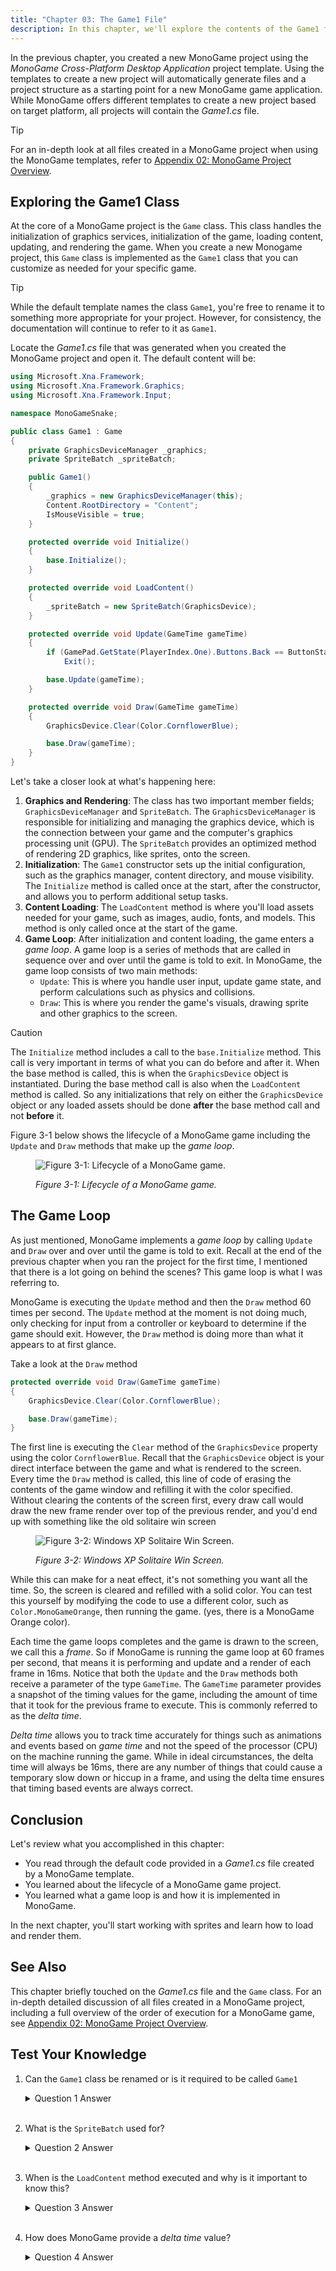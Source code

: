 ```yaml
---
title: "Chapter 03: The Game1 File"
description: In this chapter, we'll explore the contents of the Game1 file generated when a new MonoGame game project is created.
---
```


In the previous chapter, you created a new MonoGame project using the *MonoGame Cross-Platform Desktop Application* project template. Using the templates to create a new project will automatically generate files and a project structure as a starting point for a new MonoGame game application. While MonoGame offers different templates to create a new project based on target platform, all projects will contain the *Game1.cs* file.

> [!TIP]  
> For an in-depth look at all files created in a MonoGame project when using the MonoGame templates, refer to [Appendix 02: MonoGame Project Overview](../appendix_02_monogame_project_overview/index.md).

## Exploring the Game1 Class

At the core of a MonoGame project is the `Game` class.  This class handles the initialization of graphics services, initialization of the game, loading content, updating, and rendering the game.  When you create a new Monogame project, this `Game` class is implemented as the `Game1` class that you can customize as needed for your specific game.

> [!TIP]  
> While the default template names the class `Game1`, you're free to rename it to something more appropriate for your project.  However, for consistency, the documentation will continue to refer to it as `Game1`.

Locate the *Game1.cs* file that was generated when you created the MonoGame project and open it.  The default content will be:

```cs
using Microsoft.Xna.Framework;
using Microsoft.Xna.Framework.Graphics;
using Microsoft.Xna.Framework.Input;

namespace MonoGameSnake;

public class Game1 : Game
{
    private GraphicsDeviceManager _graphics;
    private SpriteBatch _spriteBatch;

    public Game1()
    {
        _graphics = new GraphicsDeviceManager(this);
        Content.RootDirectory = "Content";
        IsMouseVisible = true;
    }

    protected override void Initialize()
    {
        base.Initialize();
    }

    protected override void LoadContent()
    {
        _spriteBatch = new SpriteBatch(GraphicsDevice);
    }

    protected override void Update(GameTime gameTime)
    {
        if (GamePad.GetState(PlayerIndex.One).Buttons.Back == ButtonState.Pressed || Keyboard.GetState().IsKeyDown(Keys.Escape))
            Exit();

        base.Update(gameTime);
    }

    protected override void Draw(GameTime gameTime)
    {
        GraphicsDevice.Clear(Color.CornflowerBlue);

        base.Draw(gameTime);
    }
}

```

Let's take a closer look at what's happening here:
1. **Graphics and Rendering**: The class has two important member fields; `GraphicsDeviceManager` and `SpriteBatch`.  The `GraphicsDeviceManager` is responsible for initializing and managing the graphics device, which is the connection between your game and the computer's graphics processing unit (GPU).  The `SpriteBatch` provides an optimized method of rendering 2D graphics, like sprites, onto the screen.
2. **Initialization**: The `Game1` constructor sets up the initial configuration, such as the graphics manager, content directory, and mouse visibility.  The `Initialize` method is called once at the start, after the constructor, and allows you to perform additional setup tasks.
3. **Content Loading**: The `LoadContent` method is where you'll load assets needed for your game, such as images, audio, fonts, and models.  This method is only called once at the start of the game.
4. **Game Loop**: After initialization and content loading, the game enters a *game loop*.  A game loop is a series of methods that are called in sequence over and over until the game is told to exit.  In MonoGame, the game loop consists of two main methods:
    - `Update`: This is where you handle user input, update game state, and perform calculations such as physics and collisions.
    - `Draw`: This is where you render the game's visuals, drawing sprite and other graphics to the screen.

> [!CAUTION]
> The `Initialize` method includes a call to the `base.Initialize` method.  This call is very important in terms of what you can do before and after it.  When the base method is called, this is when the `GraphicsDevice` object is instantiated.  During the base method call is also when the `LoadContent` method is called.  So any initializations   that rely on either the `GraphicsDevice` object or any loaded assets should be done **after** the base method call and not **before** it.

Figure 3-1 below shows the lifecycle of a MonoGame game including the `Update` and `Draw` methods that make up the *game loop*.

<figure><img src="./images/monogame-lifecycle.png" alt="Figure 3-1: Lifecycle of a MonoGame game."><figcaption><p><em>Figure 3-1: Lifecycle of a MonoGame game.</em></p></figcaption></figure>

## The Game Loop

As just mentioned, MonoGame implements a *game loop* by calling `Update` and `Draw` over and over until the game is told to exit. Recall at the end of the previous chapter when you ran the project for the first time, I mentioned that there is a lot going on behind the scenes? This game loop is what I was referring to.

MonoGame is executing the `Update` method and then the `Draw` method 60 times per second. The `Update` method at the moment is not doing much, only checking for input from a controller or keyboard to determine if the game should exit. However, the `Draw` method is doing more than what it appears to at first glance.

Take a look at the `Draw` method

```cs
protected override void Draw(GameTime gameTime)
{
    GraphicsDevice.Clear(Color.CornflowerBlue);

    base.Draw(gameTime);
}
```

The first line is executing the `Clear` method of the `GraphicsDevice` property using the color `CornflowerBlue`. Recall that the `GraphicsDevice` object is your direct interface between the game and what is rendered to the screen. Every time the `Draw` method is called, this line of code of erasing the contents of the game window and refilling it with the color specified. Without clearing the contents of the screen first, every draw call would draw the new frame render over top of the previous render, and you'd end up with something like the old solitaire win screen

<figure><img src="./images/solitaire.webp" alt="Figure 3-2: Windows XP Solitaire Win Screen."><figcaption><p><em>Figure 3-2: Windows XP Solitaire Win Screen.</em></p></figcaption></figure>

While this can make for a neat effect, it's not something you want all the time. So, the screen is cleared and refilled with a solid color. You can test this yourself by modifying the code to use a different color, such as `Color.MonoGameOrange`, then running the game. (yes, there is a MonoGame Orange color).

Each time the game loops completes and the game is drawn to the screen, we call this a *frame*. So if MonoGame is running the game loop at 60 frames per second, that means it is performing and update and a render of each frame in 16ms. Notice that both the `Update` and the `Draw` methods both receive a parameter of the type `GameTime`. The `GameTime` parameter provides a snapshot of the timing values for the game, including the amount of time that it took for the previous frame to execute. This is commonly referred to as the *delta time*.

*Delta time* allows you to track time accurately for things such as animations and events based on *game time* and not the speed of the processor (CPU) on the machine running the game. While in ideal circumstances, the delta time will always be 16ms, there are any number of things that could cause a temporary slow down or hiccup in a frame, and using the delta time ensures that timing based events are always correct.

## Conclusion

Let's review what you accomplished in this chapter:

- You read through the default code provided in a *Game1.cs* file created by a MonoGame template.
- You learned about the lifecycle of a MonoGame game project.
- You learned what a game loop is and how it is implemented in MonoGame.

In the next chapter, you'll start working with sprites and learn how to load and render them.

## See Also

This chapter briefly touched on the *Game1.cs* file and the `Game` class. For an in-depth detailed discussion of all files created in a MonoGame project, including a full overview of the order of execution for a MonoGame game, see [Appendix 02: MonoGame Project Overview](../appendix_02_monogame_project_overview/index.md).

## Test Your Knowledge

1. Can the `Game1` class be renamed or is it required to be called `Game1`

    <details>
    <summary>Question 1 Answer</summary>

    > It is not a requirement that it be called `Game1`.  This is just the default name given to it by the templates when creating a new MonoGame game project.  

    </details><br />

2. What is the `SpriteBatch` used for?

    <details>
    <summary>Question 2 Answer</summary>

    > The `SpriteBatch` provides an optimized method of rendering 2D graphics, like sprites, onto the screen
    
    </details><br />

3. When is the `LoadContent` method executed and why is it important to know this?

    <details>
    <summary>Question 3 Answer</summary>

    > `LoadContent` is executed during the `base.Initialize()` method call within the `Initialize` method.  It's important to know this because anything being initialized that is dependent on content loaded should be done **after** the `base.Initialize()` call and not **before**. 
    
    </details><br />

4. How does MonoGame provide a *delta time* value?

    <details>
    <summary>Question 4 Answer</summary>

    > Through the `GameTime` parameter that is given to both the `Update` and the `Draw` methods.
    
    </details><br />
